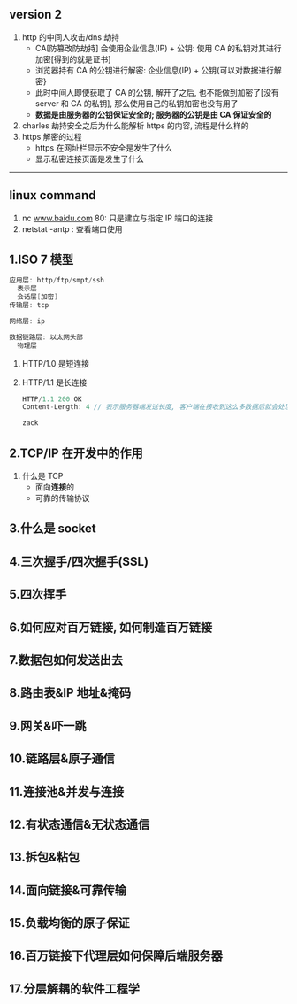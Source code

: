 ## version 2

1. http 的中间人攻击/dns 劫持
   - CA[防篡改防劫持] 会使用企业信息(IP) + 公钥: 使用 CA 的私钥对其进行加密[得到的就是证书]
   - 浏览器持有 CA 的公钥进行解密: 企业信息(IP) + 公钥{可以对数据进行解密}
   - 此时中间人即使获取了 CA 的公钥, 解开了之后, 也不能做到加密了[没有 server 和 CA 的私钥], 那么使用自己的私钥加密也没有用了
   - **数据是由服务器的公钥保证安全的; 服务器的公钥是由 CA 保证安全的**
2. charles 劫持安全之后为什么能解析 https 的内容, 流程是什么样的
3. https 解密的过程
   - https 在网址栏显示不安全是发生了什么
   - 显示私密连接页面是发生了什么

---

## linux command

1. nc www.baidu.com 80: 只是建立与指定 IP 端口的连接
2. netstat -antp : 查看端口使用

## 1.ISO 7 模型

```java
应用层: http/ftp/smpt/ssh
  表示层
  会话层[加密]
传输层: tcp

网络层: ip

数据链路层: 以太网头部
  物理层
```

1. HTTP/1.0 是短连接
2. HTTP/1.1 是长连接

   ```js
   HTTP/1.1 200 OK
   Content-Length: 4 // 表示服务器端发送长度, 客户端在接收到这么多数据后就会处理相应的逻辑, 否则就一直在接收

   zack
   ```

## 2.TCP/IP 在开发中的作用

1. 什么是 TCP
   - 面向**连接**的
   - 可靠的传输协议

## 3.什么是 socket

## 4.三次握手/四次握手(SSL)

## 5.四次挥手

## 6.如何应对百万链接, 如何制造百万链接

## 7.数据包如何发送出去

## 8.路由表&IP 地址&掩码

## 9.网关&吓一跳

## 10.链路层&原子通信

## 11.连接池&并发与连接

## 12.有状态通信&无状态通信

## 13.拆包&粘包

## 14.面向链接&可靠传输

## 15.负载均衡的原子保证

## 16.百万链接下代理层如何保障后端服务器

## 17.分层解耦的软件工程学
